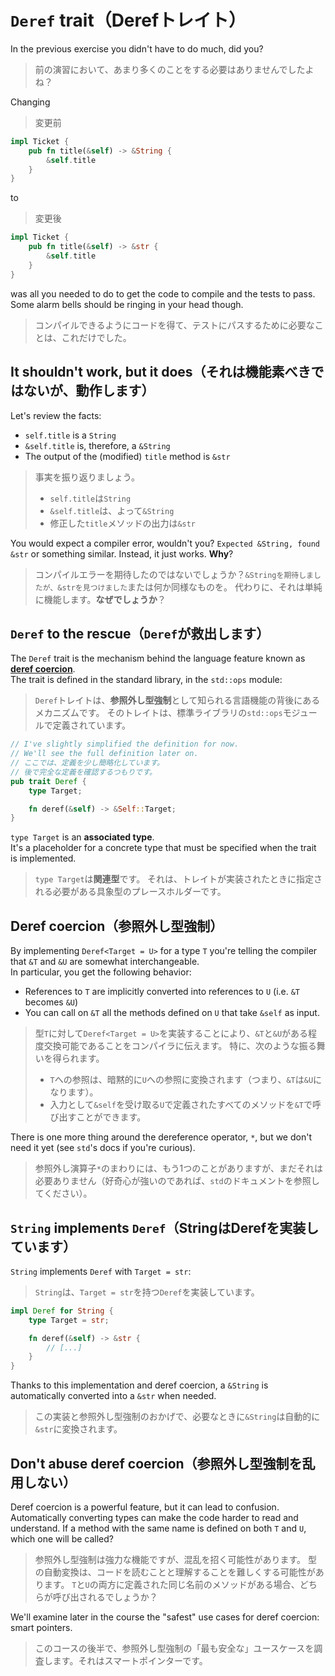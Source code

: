 # `Deref` trait（Derefトレイト）

In the previous exercise you didn't have to do much, did you?

> 前の演習において、あまり多くのことをする必要はありませんでしたよね？

Changing

> 変更前

```rust
impl Ticket {
    pub fn title(&self) -> &String {
        &self.title
    }
}
```

to

> 変更後

```rust
impl Ticket {
    pub fn title(&self) -> &str {
        &self.title
    }
}
```

was all you needed to do to get the code to compile and the tests to pass.
Some alarm bells should be ringing in your head though.

> コンパイルできるようにコードを得て、テストにパスするために必要なことは、これだけでした。

## It shouldn't work, but it does（それは機能素べきではないが、動作します）

Let's review the facts:

- `self.title` is a `String`
- `&self.title` is, therefore, a `&String`
- The output of the (modified) `title` method is `&str`

> 事実を振り返りましょう。
>
> - `self.title`は`String`
> - `&self.title`は、よって`&String`
> - 修正した`title`メソッドの出力は`&str`

You would expect a compiler error, wouldn't you? `Expected &String, found &str` or something similar.
Instead, it just works. **Why**?

> コンパイルエラーを期待したのではないでしょうか？`&Stringを期待しましたが、&strを見つけました`または何か同様なものを。
> 代わりに、それは単純に機能します。**なぜでしょうか**？

## `Deref` to the rescue（`Deref`が救出します）

The `Deref` trait is the mechanism behind the language feature known as [**deref coercion**](https://doc.rust-lang.org/std/ops/trait.Deref.html#deref-coercion).\
The trait is defined in the standard library, in the `std::ops` module:

> `Deref`トレイトは、**参照外し型強制**として知られる言語機能の背後にあるメカニズムです。
> そのトレイトは、標準ライブラリの`std::ops`モジュールで定義されています。

```rust
// I've slightly simplified the definition for now.
// We'll see the full definition later on.
// ここでは、定義を少し簡略化しています。
// 後で完全な定義を確認するつもりです。
pub trait Deref {
    type Target;

    fn deref(&self) -> &Self::Target;
}
```

`type Target` is an **associated type**.\
It's a placeholder for a concrete type that must be specified when the trait is implemented.

> `type Target`は**関連型**です。
> それは、トレイトが実装されたときに指定される必要がある具象型のプレースホルダーです。

## Deref coercion（参照外し型強制）

By implementing `Deref<Target = U>` for a type `T` you're telling the compiler that `&T` and `&U` are
somewhat interchangeable.\
In particular, you get the following behavior:

- References to `T` are implicitly converted into references to `U` (i.e. `&T` becomes `&U`)
- You can call on `&T` all the methods defined on `U` that take `&self` as input.

> 型`T`に対して`Deref<Target = U>`を実装することにより、`&T`と`&U`がある程度交換可能であることをコンパイラに伝えます。
> 特に、次のような振る舞いを得られます。
>
> - `T`への参照は、暗黙的に`U`への参照に変換されます（つまり、`&T`は`&U`になります）。
> - 入力として`&self`を受け取る`U`で定義されたすべてのメソッドを`&T`で呼び出すことができます。

There is one more thing around the dereference operator, `*`, but we don't need it yet (see `std`'s docs
if you're curious).

> 参照外し演算子`*`のまわりには、もう1つのことがありますが、まだそれは必要ありません（好奇心が強いのであれば、`std`のドキュメントを参照してください）。

## `String` implements `Deref`（StringはDerefを実装しています）

`String` implements `Deref` with `Target = str`:

> `String`は、`Target = str`を持つ`Deref`を実装しています。

```rust
impl Deref for String {
    type Target = str;

    fn deref(&self) -> &str {
        // [...]
    }
}
```

Thanks to this implementation and deref coercion, a `&String` is automatically converted into a `&str` when needed.

> この実装と参照外し型強制のおかげで、必要なときに`&String`は自動的に`&str`に変換されます。

## Don't abuse deref coercion（参照外し型強制を乱用しない）

Deref coercion is a powerful feature, but it can lead to confusion.\
Automatically converting types can make the code harder to read and understand. If a method with the same name
is defined on both `T` and `U`, which one will be called?

> 参照外し型強制は強力な機能ですが、混乱を招く可能性があります。
> 型の自動変換は、コードを読むことと理解することを難しくする可能性があります。
> `T`と`U`の両方に定義された同じ名前のメソッドがある場合、どちらが呼び出されるでしょうか？

We'll examine later in the course the "safest" use cases for deref coercion: smart pointers.

> このコースの後半で、参照外し型強制の「最も安全な」ユースケースを調査します。それはスマートポインターです。
